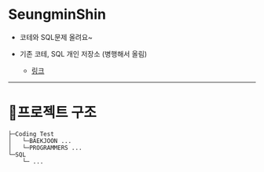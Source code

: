# SeungminShin
* 코테와 SQL문제 올려요~

  
* 기존 코테, SQL 개인 저장소 (병행해서 올림)
  * [링크](https://github.com/SeungminShin97/CodingTest)

---
# 📁프로젝트 구조
```
├─Coding Test
│   └─BAEKJOON ...
│   └─PROGRAMMERS ...
└─SQL
    └─ ...
